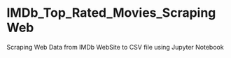# IMDb_Top_Rated_Movies_ScrapingWeb
Scraping Web Data from IMDb WebSite to CSV file using Jupyter Notebook
